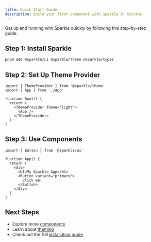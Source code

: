 ```yaml
---
title: Quick Start Guide
description: Build your first component with Sparkle in minutes.
---
```


Get up and running with Sparkle quickly by following this step-by-step guide.

## Step 1: Install Sparkle

```bash
pnpm add @sparkle/ui @sparkle/theme @sparkle/types
```

## Step 2: Set Up Theme Provider

```tsx
import { ThemeProvider } from '@sparkle/theme'
import { App } from './App'

function Root() {
  return (
    <ThemeProvider theme="light">
      <App />
    </ThemeProvider>
  )
}
```

## Step 3: Use Components

```tsx
import { Button } from '@sparkle/ui'

function App() {
  return (
    <div>
      <h1>My Sparkle App</h1>
      <Button variant="primary">
        Click me!
      </Button>
    </div>
  )
}
```

## Next Steps

- Explore more [components](/components/overview/)
- Learn about [theming](/theme/overview/)
- Check out the full [installation guide](/getting-started/installation/)
